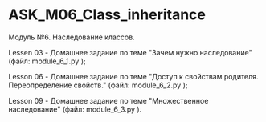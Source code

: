 # ASK_M06_Class_inheritance

Модуль №6. Наследование классов.

Lessen 03 - Домашнее задание по теме "Зачем нужно наследование" (файл: module_6_1.py );

Lesson 06 - Домашнее задание по теме "Доступ к свойствам родителя. Переопределение свойств." (файл: module_6_2.py );

Lesson 09 - Домашнее задание по теме "Множественное наследование" (файл: module_6_3.py ).
